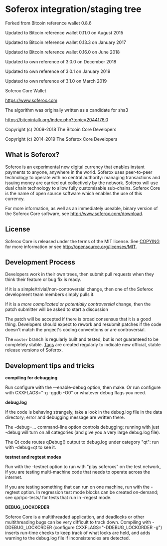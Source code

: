 Soferox integration/staging tree
=================================
Forked from Bitcoin reference wallet 0.8.6

Updated to Bitcoin reference wallet 0.11.0 on August 2015

Updated to Bitcoin reference wallet 0.13.3 on January 2017

Updated to Bitcoin reference wallet 0.16.0 on June 2018

Updated to own reference of 3.0.0 on December 2018

Updated to own reference of 3.0.1 on January 2019

Updated to own reference of 3.1.0 on March 2019

Soferox Core Wallet

https://www.soferox.com

The algorithm was originally written as a candidate for sha3

https://bitcointalk.org/index.php?topic=2044176.0

Copyright (c) 2009-2018 The Bitcoin Core Developers

Copyright (c) 2014-2019 The Soferox Core Developers

What is Soferox?
-----------------

Soferox is an experimental new digital currency that enables instant payments to
anyone, anywhere in the world. Soferox uses peer-to-peer technology to operate
with no central authority: managing transactions and issuing money are carried
out collectively by the network. Soferox will use dual chain technology to allow 
fully customisable sub-chains. Soferox Core is the name of open source
software which enables the use of this currency.

For more information, as well as an immediately useable, binary version of
the Soferox Core software, see http://www.soferox.com/download.

License
-------

Soferox Core is released under the terms of the MIT license. See [COPYING](COPYING) for more
information or see http://opensource.org/licenses/MIT.

Development Process
-------------------

Developers work in their own trees, then submit pull requests when they think
their feature or bug fix is ready.

If it is a simple/trivial/non-controversial change, then one of the Soferox
development team members simply pulls it.

If it is a *more complicated or potentially controversial* change, then the patch
submitter will be asked to start a discussion

The patch will be accepted if there is broad consensus that it is a good thing.
Developers should expect to rework and resubmit patches if the code doesn't
match the project's coding conventions or are controversial.

The `master` branch is regularly built and tested, but is not guaranteed to be
completely stable. [Tags](https://github.com/soferox/Soferox-Core/tags) are created
regularly to indicate new official, stable release versions of Soferox.

Development tips and tricks
---------------------------

**compiling for debugging**

Run configure with the --enable-debug option, then make. Or run configure with
CXXFLAGS="-g -ggdb -O0" or whatever debug flags you need.

**debug.log**

If the code is behaving strangely, take a look in the debug.log file in the data directory;
error and debugging message are written there.

The -debug=... command-line option controls debugging; running with just -debug will turn
on all categories (and give you a very large debug.log file).

The Qt code routes qDebug() output to debug.log under category "qt": run with -debug=qt
to see it.

**testnet and regtest modes**

Run with the -testnet option to run with "play soferoxs" on the test network, if you
are testing multi-machine code that needs to operate across the internet.

If you are testing something that can run on one machine, run with the -regtest option.
In regression test mode blocks can be created on-demand; see qa/rpc-tests/ for tests
that run in -regest mode.

**DEBUG_LOCKORDER**

Soferox Core is a multithreaded application, and deadlocks or other multithreading bugs
can be very difficult to track down. Compiling with -DDEBUG_LOCKORDER (configure
CXXFLAGS="-DDEBUG_LOCKORDER -g") inserts run-time checks to keep track of what locks
are held, and adds warning to the debug.log file if inconsistencies are detected.
